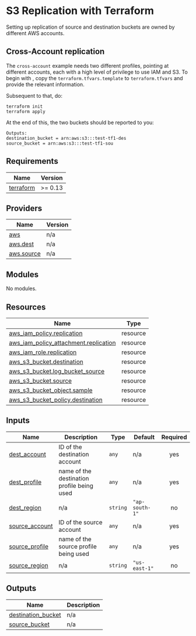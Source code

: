 # S3 Replication with Terraform
Setting up replication of source and destination buckets are owned by different AWS accounts.

## Cross-Account replication
The `cross-account` example needs two different profiles, pointing at different accounts, each with a high level of privilege to use IAM and S3. To begin with , copy the `terraform.tfvars.template` to `terraform.tfvars` and provide the relevant information.

Subsequent to that, do:

```
terraform init
terraform apply
```

At the end of this, the two buckets should be reported to you:

```
Outputs:
destination_bucket = arn:aws:s3:::test-tf1-des
source_bucket = arn:aws:s3:::test-tf1-sou
```
## Requirements

| Name | Version |
|------|---------|
| <a name="requirement_terraform"></a> [terraform](#requirement\_terraform) | >= 0.13 |

## Providers

| Name | Version |
|------|---------|
| <a name="provider_aws"></a> [aws](#provider\_aws) | n/a |
| <a name="provider_aws.dest"></a> [aws.dest](#provider\_aws.dest) | n/a |
| <a name="provider_aws.source"></a> [aws.source](#provider\_aws.source) | n/a |

## Modules

No modules.

## Resources

| Name | Type |
|------|------|
| [aws_iam_policy.replication](https://registry.terraform.io/providers/hashicorp/aws/latest/docs/resources/iam_policy) | resource |
| [aws_iam_policy_attachment.replication](https://registry.terraform.io/providers/hashicorp/aws/latest/docs/resources/iam_policy_attachment) | resource |
| [aws_iam_role.replication](https://registry.terraform.io/providers/hashicorp/aws/latest/docs/resources/iam_role) | resource |
| [aws_s3_bucket.destination](https://registry.terraform.io/providers/hashicorp/aws/latest/docs/resources/s3_bucket) | resource |
| [aws_s3_bucket.log_bucket_source](https://registry.terraform.io/providers/hashicorp/aws/latest/docs/resources/s3_bucket) | resource |
| [aws_s3_bucket.source](https://registry.terraform.io/providers/hashicorp/aws/latest/docs/resources/s3_bucket) | resource |
| [aws_s3_bucket_object.sample](https://registry.terraform.io/providers/hashicorp/aws/latest/docs/resources/s3_bucket_object) | resource |
| [aws_s3_bucket_policy.destination](https://registry.terraform.io/providers/hashicorp/aws/latest/docs/resources/s3_bucket_policy) | resource |

## Inputs

| Name | Description | Type | Default | Required |
|------|-------------|------|---------|:--------:|
| <a name="input_dest_account"></a> [dest\_account](#input\_dest\_account) | ID of the destination account | `any` | n/a | yes |
| <a name="input_dest_profile"></a> [dest\_profile](#input\_dest\_profile) | name of the destination profile being used | `any` | n/a | yes |
| <a name="input_dest_region"></a> [dest\_region](#input\_dest\_region) | n/a | `string` | `"ap-south-1"` | no |
| <a name="input_source_account"></a> [source\_account](#input\_source\_account) | ID of the source account | `any` | n/a | yes |
| <a name="input_source_profile"></a> [source\_profile](#input\_source\_profile) | name of the source profile being used | `any` | n/a | yes |
| <a name="input_source_region"></a> [source\_region](#input\_source\_region) | n/a | `string` | `"us-east-1"` | no |

## Outputs

| Name | Description |
|------|-------------|
| <a name="output_destination_bucket"></a> [destination\_bucket](#output\_destination\_bucket) | n/a |
| <a name="output_source_bucket"></a> [source\_bucket](#output\_source\_bucket) | n/a |




